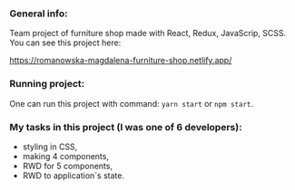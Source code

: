 ### General info:

Team project of furniture shop made with React, Redux, JavaScrip, SCSS.
You can see this project here:

https://romanowska-magdalena-furniture-shop.netlify.app/

### Running project: 

One can run this project with command: `yarn start` or `npm start`.

### My tasks in this project (I was one of 6 developers): 
- styling in CSS,
- making 4 components,
- RWD for 5 components,
- RWD to application`s state.